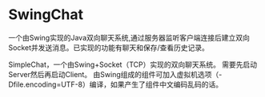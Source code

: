 # SwingChat
一个由Swing实现的Java双向聊天系统,通过服务器监听客户端连接后建立双向Socket并发送消息。已实现的功能有聊天和保存/查看历史记录。

SimpleChat，一个由Swing+Socket（TCP）实现的双向聊天系统。
需要先启动Server然后再启动Client。
由Swing组成的组件可加入虚拟机选项（-Dfile.encoding=UTF-8）编译，如果产生了组件中文编码乱码的话。
